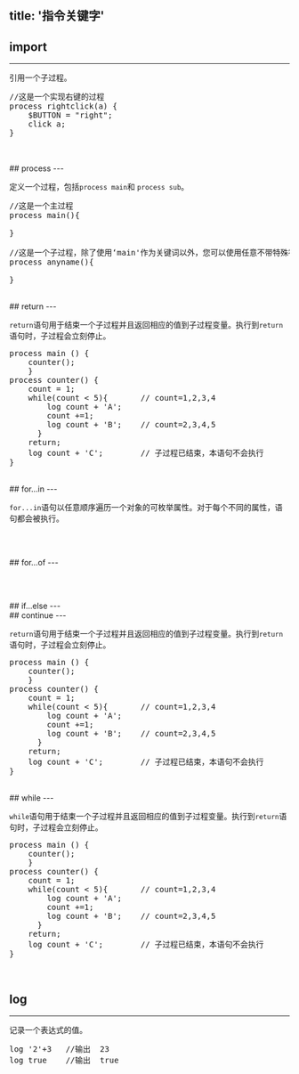 title: '指令关键字'
---

## import
---

引用一个子过程。
<pre class='sublemon'>//这是一个实现右键的过程
process rightclick(a) {
    $BUTTON = "right";
    click a;
}

</pre>  

<br>
## process
---

定义一个过程，包括`process main`和 `process sub`。
<pre class='sublemon'>//这是一个主过程
process main(){

}

//这是一个子过程，除了使用‘main'作为关键词以外，您可以使用任意不带特殊符号的字符串来对子过程进行命名。
process anyname(){ 

}
</pre>  

<br>
## return
---

`return`语句用于结束一个子过程并且返回相应的值到子过程变量。执行到`return`语句时，子过程会立刻停止。
<pre class='sublemon'>
process main () {
	counter();   
	}  
process counter() {
	count = 1;
	while(count < 5){	    // count=1,2,3,4
		log count + 'A';
		count +=1;
		log count + 'B';    // count=2,3,4,5
      }
	return;
    log count + 'C';        // 子过程已结束，本语句不会执行      
}
</pre>

<br>
## for...in
---

`for...in`语句以任意顺序遍历一个对象的可枚举属性。对于每个不同的属性，语句都会被执行。
<pre class='sublemon'>

</pre>

<br>
## for...of
---

<pre class='sublemon'>

</pre>

<br>
## if...else
---


</pre>

<br>
## continue
---

`return`语句用于结束一个子过程并且返回相应的值到子过程变量。执行到`return`语句时，子过程会立刻停止。
<pre class='sublemon'>
process main () {
	counter();   
	}  
process counter() {
	count = 1;
	while(count < 5){	    // count=1,2,3,4
		log count + 'A';
		count +=1;
		log count + 'B';    // count=2,3,4,5
      }
	return;
    log count + 'C';        // 子过程已结束，本语句不会执行      
}
</pre>

<br>
## while
---

`while`语句用于结束一个子过程并且返回相应的值到子过程变量。执行到`return`语句时，子过程会立刻停止。
<pre class='sublemon'>
process main () {
	counter();   
	}  
process counter() {
	count = 1;
	while(count < 5){	    // count=1,2,3,4
		log count + 'A';
		count +=1;
		log count + 'B';    // count=2,3,4,5
      }
	return;
    log count + 'C';        // 子过程已结束，本语句不会执行      
}
</pre>

<br>

## log
---

记录一个表达式的值。
<pre class='sublemon'>
log '2'+3	//输出  23
log true	//输出  true
</pre>
